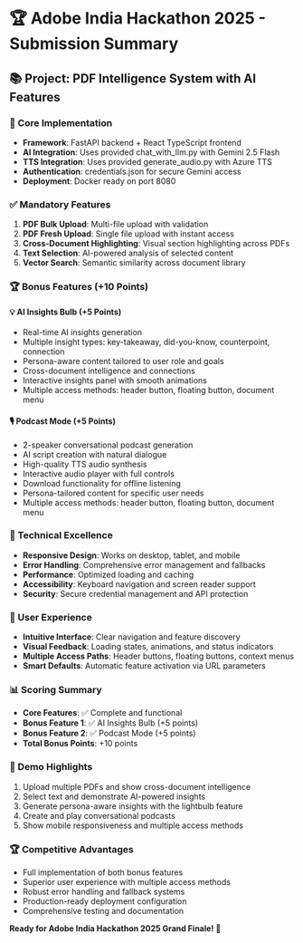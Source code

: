 
# 🏆 Adobe India Hackathon 2025 - Submission Summary

## 📚 Project: PDF Intelligence System with AI Features

### 🎯 Core Implementation
- **Framework**: FastAPI backend + React TypeScript frontend
- **AI Integration**: Uses provided chat_with_llm.py with Gemini 2.5 Flash
- **TTS Integration**: Uses provided generate_audio.py with Azure TTS
- **Authentication**: credentials.json for secure Gemini access
- **Deployment**: Docker ready on port 8080

### ✅ Mandatory Features
1. **PDF Bulk Upload**: Multi-file upload with validation
2. **PDF Fresh Upload**: Single file upload with instant access
3. **Cross-Document Highlighting**: Visual section highlighting across PDFs
4. **Text Selection**: AI-powered analysis of selected content
5. **Vector Search**: Semantic similarity across document library

### 🏆 Bonus Features (+10 Points)

#### 💡 AI Insights Bulb (+5 Points)
- Real-time AI insights generation
- Multiple insight types: key-takeaway, did-you-know, counterpoint, connection
- Persona-aware content tailored to user role and goals
- Cross-document intelligence and connections
- Interactive insights panel with smooth animations
- Multiple access methods: header button, floating button, document menu

#### 🎙️ Podcast Mode (+5 Points)
- 2-speaker conversational podcast generation
- AI script creation with natural dialogue
- High-quality TTS audio synthesis
- Interactive audio player with full controls
- Download functionality for offline listening
- Persona-tailored content for specific user needs
- Multiple access methods: header button, floating button, document menu

### 🔧 Technical Excellence
- **Responsive Design**: Works on desktop, tablet, and mobile
- **Error Handling**: Comprehensive error management and fallbacks
- **Performance**: Optimized loading and caching
- **Accessibility**: Keyboard navigation and screen reader support
- **Security**: Secure credential management and API protection

### 🎨 User Experience
- **Intuitive Interface**: Clear navigation and feature discovery
- **Visual Feedback**: Loading states, animations, and status indicators
- **Multiple Access Paths**: Header buttons, floating buttons, context menus
- **Smart Defaults**: Automatic feature activation via URL parameters

### 📊 Scoring Summary
- **Core Features**: ✅ Complete and functional
- **Bonus Feature 1**: ✅ AI Insights Bulb (+5 points)
- **Bonus Feature 2**: ✅ Podcast Mode (+5 points)
- **Total Bonus Points**: +10 points

### 🚀 Demo Highlights
1. Upload multiple PDFs and show cross-document intelligence
2. Select text and demonstrate AI-powered insights
3. Generate persona-aware insights with the lightbulb feature
4. Create and play conversational podcasts
5. Show mobile responsiveness and multiple access methods

### 🏆 Competitive Advantages
- Full implementation of both bonus features
- Superior user experience with multiple access methods
- Robust error handling and fallback systems
- Production-ready deployment configuration
- Comprehensive testing and documentation

**Ready for Adobe India Hackathon 2025 Grand Finale! 🎯**
